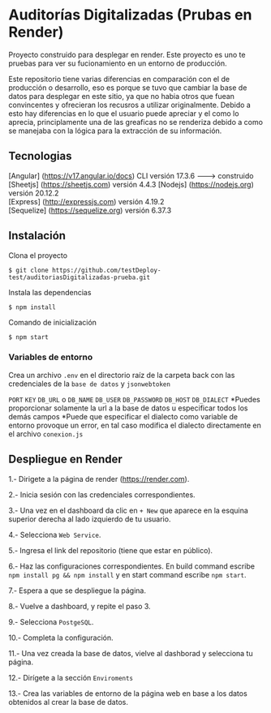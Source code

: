# Auditorías Digitalizadas (Prubas en Render)

Proyecto construido para desplegar en render.
Este proyecto es uno te pruebas para ver su fucionamiento en un entorno de producción.  
  
Este repositorio tiene varias diferencias en comparación con el de producción o desarrollo, eso es porque se tuvo que cambiar la base de datos para desplegar en este sitio, ya que no habia otros que fuean convincentes y ofrecieran los recusros a utilizar originalmente. Debido a esto hay diferencias en lo que el usuario puede apreciar y el como lo aprecia, principlamente una de las greaficas no se renderiza debido a como se manejaba con la lógica para la extracción de su información.  

## Tecnologias

[Angular] (https://v17.angular.io/docs) CLI versión 17.3.6  ---> construido
[Sheetjs] (https://sheetjs.com) versión 4.4.3
[Nodejs] (https://nodejs.org) versión 20.12.2  
[Express] (http://expressjs.com) versión 4.19.2  
[Sequelize] (https://sequelize.org) versión 6.37.3  

## Instalación

Clona el proyecto
```
$ git clone https://github.com/testDeploy-test/auditoriasDigitalizadas-prueba.git
```
Instala las dependencias
```
$ npm install
```
Comando de inicialización
```
$ npm start 
```

### Variables de entorno
Crea un archivo `.env` en el directorio raíz de la carpeta back con las credenciales de la `base de datos` y `jsonwebtoken`

`PORT` `KEY` `DB_URL` o `DB_NAME` `DB_USER` `DB_PASSWORD` `DB_HOST` `DB_DIALECT`
*Puedes proporcionar solamente la url a la base de datos u especificar todos los demás campos
*Puede que especificar el dialecto como variable de entorno provoque un error, en tal caso modifica el dialecto directamente en el archivo `conexion.js`

## Despliegue en Render

1.- Dirigete a la página de render (https://render.com).  

2.- Inicia sesión con las credenciales correspondientes.  

3.- Una vez en el dashboard da clic en `+ New` que aparece en la esquina superior derecha al lado izquierdo de tu usuario.  

4.- Selecciona `Web Service`.  

5.- Ingresa el link del repositorio (tiene que estar en público).  

6.- Haz las configuraciones correspondientes. En build command escribe `npm install pg && npm install` y en start command escribe `npm start`.  

7.- Espera a que se despliegue la página.  

8.- Vuelve a dashboard, y repite el paso 3.  

9.- Selecciona `PostgeSQL`.  

10.- Completa la configuración.  

11.- Una vez creada la base de datos, vielve al dashborad y selecciona tu página.  

12.- Dirígete a la sección `Enviroments`  

13.- Crea las variables de entorno de la página web en base a los datos obtenidos al crear la base de datos.
